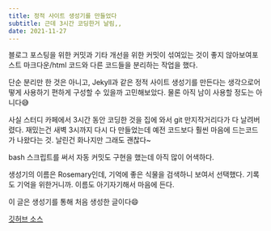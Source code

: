 ```yaml
---
title: 정적 사이트 생성기를 만들었다
subtitle: 근데 3시간 코딩한거 날림,,
date: 2021-11-27
---
```


블로그 포스팅을 위한 커밋과 기타 개선을 위한 커밋이 섞여있는 것이 좋지 않아보여포스트 마크다운/html 코드와 다른 코드들을 분리하는 작업을 했다.

단순 분리만 한 것은 아니고, Jekyll과 같은 정적 사이트 생성기를 만든다는 생각으로어떻게 사용하기 편하게 구성할 수 있을까 고민해보았다. 물론 아직 남이 사용할 정도는 아니다😅

사실 스터디 카페에서 3시간 동안 코딩한 것을 집에 와서 git 만지작거리다가 다 날려버렸다. 재밌는건 새벽 3시까지 다시 다 만들었는데 예전 코드보다 훨씬 마음에 드는코드가 나왔다는 것. 날린건 화나지만 그래도 괜찮다~

bash 스크립트를 써서 자동 커밋도 구현을 했는데 아직 많이 어색하다.

생성기의 이름은 Rosemary인데, 기억에 좋은 식물을 검색하니 보여서 선택했다. 기록도 기억을 위한거니까. 이름도 아기자기해서 마음에 든다.

이 글은 생성기를 통해 처음 생성한 글이다😄

[깃허브 소스](https://github.com/Yeolyi/Rosemary)
